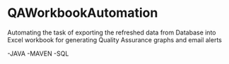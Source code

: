 # QAWorkbookAutomation

Automating the task of exporting the refreshed data from Database into Excel workbook for generating Quality Assurance graphs and email alerts

-JAVA
-MAVEN
-SQL
